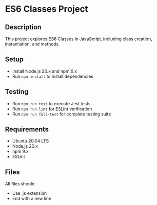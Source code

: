 # ES6 Classes Project

## Description
This project explores ES6 Classes in JavaScript, including class creation, instantiation, and methods.

## Setup
- Install Node.js 20.x and npm 9.x
- Run `npm install` to install dependencies

## Testing
- Run `npm run test` to execute Jest tests
- Run `npm run lint` for ESLint verification
- Run `npm run full-test` for complete testing suite

## Requirements
- Ubuntu 20.04 LTS
- Node.js 20.x
- npm 9.x
- ESLint

## Files
All files should:
- Use .js extension
- End with a new line
